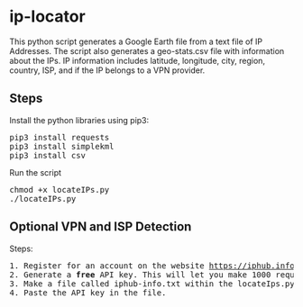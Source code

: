 # ip-locator
This python script generates a Google Earth file from a text file of IP Addresses. The script also generates a geo-stats.csv file with information about the IPs. 
IP information includes latitude, longitude, city, region, country, ISP, and if the IP belongs to a VPN provider. 

## Steps
Install the python libraries using pip3:
<pre>
pip3 install requests
pip3 install simplekml
pip3 install csv
</pre>

Run the script

<pre>
chmod +x locateIPs.py
./locateIPs.py</pre>

## Optional VPN and ISP Detection

Steps:
<pre>
1. Register for an account on the website <a href="https://iphub.info/">https://iphub.info/</a>.
2. Generate a <b>free</b> API key. This will let you make 1000 requests a day.
3. Make a file called iphub-info.txt within the locateIps.py directory.
4. Paste the API key in the file.
</pre>
